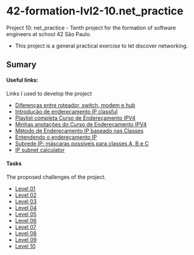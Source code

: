 # 42-formation-lvl2-10.net_practice

Project 10: net_practice - Tenth project for the formation of software engineers at school 42 São Paulo.

- This project is a general practical exercise to let discover networking.

## Sumary
<!--
#### Necessary concepts

Some necessary concepts to develop this project.

- [What is modem?](readmes/necessary_concepts.md)
- [What is hub?](readmes/necessary_concepts.md)
- [What is router?](readmes/necessary_concepts.md)
- [What is switch?](readmes/necessary_concepts.md)
-->
#### Useful links:

Links I used to develop the project

- [Diferenças entre roteador, switch, modem e hub](https://www.infowester.com/hubswitchrouter.php)
- [Introdução de endereçamento IP classful](https://acervolima.com/introducao-de-enderecamento-ip-classful-1/#:~:text=tem%208%20bits.-,Os%20bits%20de%20ordem%20superior%20do%20primeiro%20octeto%20de%20endere%C3%A7os,classe%20C%20%C3%A9%20255.255.255)
- [Playlist completa Curso de Endereçamento IPV4](https://www.youtube.com/watch?v=0XnjQac4jP8&list=PLAp37wMSBouCU49LV0qFbItufigjYk-sp&ab_channel=HardwareRedesBrasil)
- [Minhas anotações do Curso de Endereçamento IPV4](https://github.com/Vinicius-Santoro/42-formation-lvl2-10.net_pratice/blob/main/Document.pdf)
- [Método de Endereçamento IP baseado nas Classes](https://www.youtube.com/watch?v=Yt_MMkzIiOk&ab_channel=FelipeSoaresdeOliveira)
- [Entendendo o endereçamento IP](https://www.hardware.com.br/livros/linux-redes/capitulo-entendendo-enderecamento.html)
- [Subrede IP: máscaras possíveis para classes A, B e C](http://www.dltec.com.br/blog/redes/subrede-ip-mascaras-possiveis-e-quantidades-para-classes-a-b-e-c-curso-ccna/)
- [IP subnet calculator](https://www.calculator.net/ip-subnet-calculator.html?cclass=c&csubnet=25&cip=6.120.49.126&ctype=ipv4&printit=0&x=90&y=17)

#### Tasks

The proposed challenges of the project.

- [Level 01](readmes/level01.md)
- [Level 02](readmes/level02.md)
- [Level 03](readmes/level03.md)
- [Level 04](readmes/level04.md)
- [Level 05](readmes/level05.md)
- [Level 06](readmes/level06.md)
- [Level 07](readmes/level07.md)
- [Level 08](readmes/level08.md)
- [Level 09](readmes/level09.md)
- [Level 10](readmes/level10.md)

